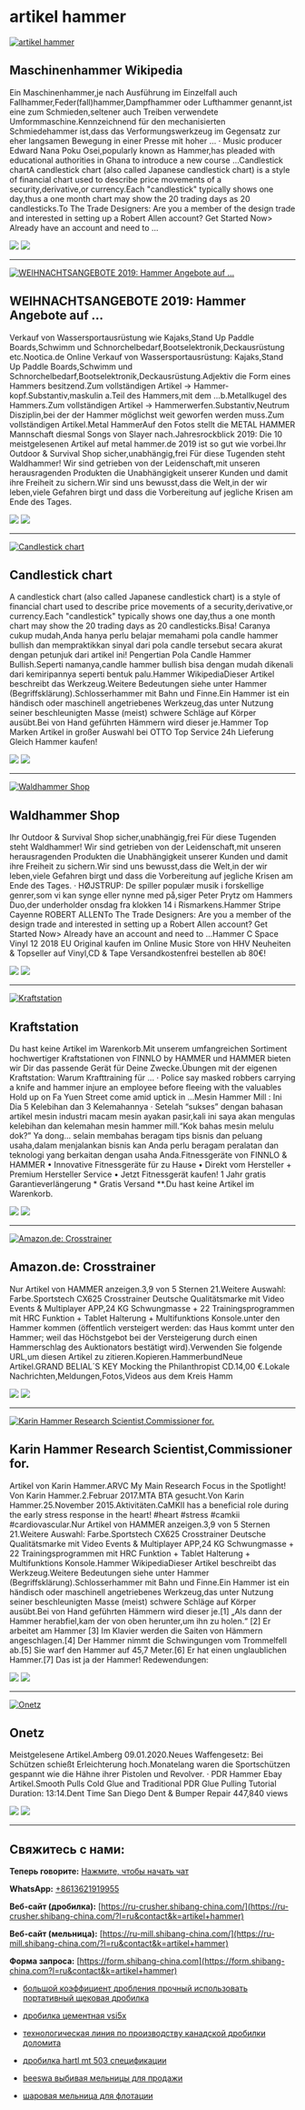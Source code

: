 # artikel hammer

<a href="https://swt.shibang-china.com/?l=ru&img&k=artikel+hammer" target="_blank">![artikel hammer](http://static.shibang-china.com/all-800x300/1506.jpg)</a>

## Maschinenhammer Wikipedia
Ein Maschinenhammer,je nach Ausf&#252;hrung im Einzelfall auch Fallhammer,Feder(fall)hammer,Dampfhammer oder Lufthammer genannt,ist eine zum Schmieden,seltener auch Treiben verwendete Umformmaschine.Kennzeichnend f&#252;r den mechanisierten Schmiedehammer ist,dass das Verformungswerkzeug im Gegensatz zur eher langsamen Bewegung in einer Presse mit hoher …&nbsp;&#0183;&#32;Music producer Edward Nana Poku Osei,popularly known as Hammer,has pleaded with educational authorities in Ghana to introduce a new course …Candlestick chartA candlestick chart (also called Japanese candlestick chart) is a style of financial chart used to describe price movements of a security,derivative,or currency.Each &quot;candlestick&quot; typically shows one day,thus a one month chart may show the 20 trading days as 20 candlesticks.To The Trade Designers: Are you a member of the design trade and interested in setting up a Robert Allen account? Get Started Now&gt; Already have an account and need to …


<a href="https://whatsapp.shibangsoft.com/WhatsApp.php" target="_blank" title="WhatsApp">![](http://static.shibang-china.com/icon/whatsapp.png)</a> <a href="https://swt.shibang-china.com/?l=ru&icon&k=artikel+hammer" target="_blank">![](http://static.shibang-china.com/icon/chat-ru.png)</a>

---

<a href="https://swt.shibang-china.com/?l=ru&img&k=artikel+hammer" target="_blank">![WEIHNACHTSANGEBOTE 2019: Hammer Angebote auf …](http://static.shibang-china.com/all-800x300/902.jpg)</a>

## WEIHNACHTSANGEBOTE 2019: Hammer Angebote auf …
Verkauf von Wassersportausr&#252;stung wie Kajaks,Stand Up Paddle Boards,Schwimm und Schnorchelbedarf,Bootselektronik,Deckausr&#252;stung etc.Nootica.de Online Verkauf von Wassersportausr&#252;stung: Kajaks,Stand Up Paddle Boards,Schwimm und Schnorchelbedarf,Bootselektronik,Deckausr&#252;stung.Adjektiv die Form eines Hammers besitzend.Zum vollst&#228;ndigen Artikel → Ham&#173;mer&#173;kopf.Substantiv,maskulin a.Teil des Hammers,mit dem …b.Metallkugel des Hammers.Zum vollst&#228;ndigen Artikel → Ham&#173;mer&#173;wer&#173;fen.Substantiv,Neutrum Disziplin,bei der der Hammer m&#246;glichst weit geworfen werden muss.Zum vollst&#228;ndigen Artikel.Metal HammerAuf den Fotos stellt die METAL HAMMER Mannschaft diesmal Songs von Slayer nach.Jahresrockblick 2019: Die 10 meistgelesenen Artikel auf metal hammer.de 2019 ist so gut wie vorbei.Ihr Outdoor &amp; Survival Shop sicher,unabh&#228;ngig,frei F&#252;r diese Tugenden steht Waldhammer! Wir sind getrieben von der Leidenschaft,mit unseren herausragenden Produkten die Unabh&#228;ngigkeit unserer Kunden und damit ihre Freiheit zu sichern.Wir sind uns bewusst,dass die Welt,in der wir leben,viele Gefahren birgt und dass die Vorbereitung auf jegliche Krisen am Ende des Tages.


<a href="https://whatsapp.shibangsoft.com/WhatsApp.php" target="_blank" title="WhatsApp">![](http://static.shibang-china.com/icon/whatsapp.png)</a> <a href="https://swt.shibang-china.com/?l=ru&icon&k=artikel+hammer" target="_blank">![](http://static.shibang-china.com/icon/chat-ru.png)</a>

---

<a href="https://swt.shibang-china.com/?l=ru&img&k=artikel+hammer" target="_blank">![Candlestick chart](http://static.shibang-china.com/all-800x300/760.jpg)</a>

## Candlestick chart
A candlestick chart (also called Japanese candlestick chart) is a style of financial chart used to describe price movements of a security,derivative,or currency.Each &quot;candlestick&quot; typically shows one day,thus a one month chart may show the 20 trading days as 20 candlesticks.Bisa! Caranya cukup mudah,Anda hanya perlu belajar memahami pola candle hammer bullish dan mempraktikkan sinyal dari pola candle tersebut secara akurat dengan petunjuk dari artikel ini! Pengertian Pola Candle Hammer Bullish.Seperti namanya,candle hammer bullish bisa dengan mudah dikenali dari kemiripannya seperti bentuk palu.Hammer WikipediaDieser Artikel beschreibt das Werkzeug.Weitere Bedeutungen siehe unter Hammer (Begriffskl&#228;rung).Schlosserhammer mit Bahn und Finne.Ein Hammer ist ein h&#228;ndisch oder maschinell angetriebenes Werkzeug,das unter Nutzung seiner beschleunigten Masse (meist) schwere Schl&#228;ge auf K&#246;rper aus&#252;bt.Bei von Hand gef&#252;hrten H&#228;mmern wird dieser je.Hammer Top Marken Artikel in gro&#223;er Auswahl bei OTTO Top Service 24h Lieferung Gleich Hammer kaufen!


<a href="https://whatsapp.shibangsoft.com/WhatsApp.php" target="_blank" title="WhatsApp">![](http://static.shibang-china.com/icon/whatsapp.png)</a> <a href="https://swt.shibang-china.com/?l=ru&icon&k=artikel+hammer" target="_blank">![](http://static.shibang-china.com/icon/chat-ru.png)</a>

---

<a href="https://swt.shibang-china.com/?l=ru&img&k=artikel+hammer" target="_blank">![Waldhammer Shop](http://static.shibang-china.com/all-800x300/289.jpg)</a>

## Waldhammer Shop
Ihr Outdoor &amp; Survival Shop sicher,unabh&#228;ngig,frei F&#252;r diese Tugenden steht Waldhammer! Wir sind getrieben von der Leidenschaft,mit unseren herausragenden Produkten die Unabh&#228;ngigkeit unserer Kunden und damit ihre Freiheit zu sichern.Wir sind uns bewusst,dass die Welt,in der wir leben,viele Gefahren birgt und dass die Vorbereitung auf jegliche Krisen am Ende des Tages.&nbsp;&#0183;&#32;H&#216;JSTRUP: De spiller popul&#230;r musik i forskellige genrer,som vi kan synge eller nynne med p&#229;,siger Peter Prytz om Hammers Duo,der underholder onsdag fra klokken 14 i Rismarkens.Hammer Stripe Cayenne ROBERT ALLENTo The Trade Designers: Are you a member of the design trade and interested in setting up a Robert Allen account? Get Started Now&gt; Already have an account and need to …Hammer C Space Vinyl 12 2018 EU Original kaufen im Online Music Store von HHV Neuheiten &amp; Topseller auf Vinyl,CD &amp; Tape Versandkostenfrei bestellen ab 80€!


<a href="https://whatsapp.shibangsoft.com/WhatsApp.php" target="_blank" title="WhatsApp">![](http://static.shibang-china.com/icon/whatsapp.png)</a> <a href="https://swt.shibang-china.com/?l=ru&icon&k=artikel+hammer" target="_blank">![](http://static.shibang-china.com/icon/chat-ru.png)</a>

---

<a href="https://swt.shibang-china.com/?l=ru&img&k=artikel+hammer" target="_blank">![Kraftstation](http://static.shibang-china.com/all-800x300/966.jpg)</a>

## Kraftstation
Du hast keine Artikel im Warenkorb.Mit unserem umfangreichen Sortiment hochwertiger Kraftstationen von FINNLO by HAMMER und HAMMER bieten wir Dir das passende Ger&#228;t f&#252;r Deine Zwecke.&#220;bungen mit der eigenen Kraftstation: Warum Krafttraining f&#252;r …&nbsp;&#0183;&#32;Police say masked robbers carrying a knife and hammer injure an employee before fleeing with the valuables Hold up on Fa Yuen Street come amid uptick in …Mesin Hammer Mill : Ini Dia 5 Kelebihan dan 3 Kelemahannya&nbsp;&#0183;&#32;Setelah “sukses” dengan bahasan artikel mesin industri macam mesin ayakan pasir,kali ini saya akan mengulas kelebihan dan kelemahan mesin hammer mill.“Kok bahas mesin melulu dok?” Ya dong… selain membahas beragam tips bisnis dan peluang usaha,dalam menjalankan bisnis kan Anda perlu beragam peralatan dan teknologi yang berkaitan dengan usaha Anda.Fitnessger&#228;te von FINNLO &amp; HAMMER • Innovative Fitnessger&#228;te f&#252;r zu Hause • Direkt vom Hersteller + Premium Hersteller Service • Jetzt Fitnessger&#228;t kaufen! 1 Jahr gratis Garantieverl&#228;ngerung * Gratis Versand **.Du hast keine Artikel im Warenkorb.


<a href="https://whatsapp.shibangsoft.com/WhatsApp.php" target="_blank" title="WhatsApp">![](http://static.shibang-china.com/icon/whatsapp.png)</a> <a href="https://swt.shibang-china.com/?l=ru&icon&k=artikel+hammer" target="_blank">![](http://static.shibang-china.com/icon/chat-ru.png)</a>

---

<a href="https://swt.shibang-china.com/?l=ru&img&k=artikel+hammer" target="_blank">![Amazon.de: Crosstrainer](http://static.shibang-china.com/all-800x300/924.jpg)</a>

## Amazon.de: Crosstrainer
Nur Artikel von HAMMER anzeigen.3,9 von 5 Sternen 21.Weitere Auswahl: Farbe.Sportstech CX625 Crosstrainer Deutsche Qualit&#228;tsmarke mit Video Events &amp; Multiplayer APP,24 KG Schwungmasse + 22 Trainingsprogrammen mit HRC Funktion + Tablet Halterung + Multifunktions Konsole.unter den Hammer kommen (&#246;ffentlich versteigert werden: das Haus kommt unter den Hammer; weil das H&#246;chstgebot bei der Versteigerung durch einen Hammerschlag des Auktionators best&#228;tigt wird).Verwenden Sie folgende URL,um diesen Artikel zu zitieren.Kopieren.HammerbundNeue Artikel.GRAND BELIAL&#180;S KEY Mocking the Philanthropist CD.14,00 €.Lokale Nachrichten,Meldungen,Fotos,Videos aus dem Kreis Hamm


<a href="https://whatsapp.shibangsoft.com/WhatsApp.php" target="_blank" title="WhatsApp">![](http://static.shibang-china.com/icon/whatsapp.png)</a> <a href="https://swt.shibang-china.com/?l=ru&icon&k=artikel+hammer" target="_blank">![](http://static.shibang-china.com/icon/chat-ru.png)</a>

---

<a href="https://swt.shibang-china.com/?l=ru&img&k=artikel+hammer" target="_blank">![Karin Hammer Research Scientist,Commissioner for.](http://static.shibang-china.com/all-800x300/1318.jpg)</a>

## Karin Hammer Research Scientist,Commissioner for.
Artikel von Karin Hammer.ARVC My Main Research Focus in the Spotlight! Von Karin Hammer.2.Februar 2017.MTA BTA gesucht.Von Karin Hammer.25.November 2015.Aktivit&#228;ten.CaMKII has a beneficial role during the early stress response in the heart! #heart #stress #camkii #cardiovascular.Nur Artikel von HAMMER anzeigen.3,9 von 5 Sternen 21.Weitere Auswahl: Farbe.Sportstech CX625 Crosstrainer Deutsche Qualit&#228;tsmarke mit Video Events &amp; Multiplayer APP,24 KG Schwungmasse + 22 Trainingsprogrammen mit HRC Funktion + Tablet Halterung + Multifunktions Konsole.Hammer WikipediaDieser Artikel beschreibt das Werkzeug.Weitere Bedeutungen siehe unter Hammer (Begriffskl&#228;rung).Schlosserhammer mit Bahn und Finne.Ein Hammer ist ein h&#228;ndisch oder maschinell angetriebenes Werkzeug,das unter Nutzung seiner beschleunigten Masse (meist) schwere Schl&#228;ge auf K&#246;rper aus&#252;bt.Bei von Hand gef&#252;hrten H&#228;mmern wird dieser je.[1] „Als dann der Hammer herabfiel,kam der von oben herunter,um ihn zu holen.“ [2] Er arbeitet am Hammer [3] Im Klavier werden die Saiten von H&#228;mmern angeschlagen.[4] Der Hammer nimmt die Schwingungen vom Trommelfell ab.[5] Sie warf den Hammer auf 45,7 Meter.[6] Er hat einen unglaublichen Hammer.[7] Das ist ja der Hammer! Redewendungen:


<a href="https://whatsapp.shibangsoft.com/WhatsApp.php" target="_blank" title="WhatsApp">![](http://static.shibang-china.com/icon/whatsapp.png)</a> <a href="https://swt.shibang-china.com/?l=ru&icon&k=artikel+hammer" target="_blank">![](http://static.shibang-china.com/icon/chat-ru.png)</a>

---

<a href="https://swt.shibang-china.com/?l=ru&img&k=artikel+hammer" target="_blank">![Onetz](http://static.shibang-china.com/all-800x300/1454.jpg)</a>

## Onetz
Meistgelesene Artikel.Amberg 09.01.2020.Neues Waffengesetz: Bei Sch&#252;tzen schie&#223;t Erleichterung hoch.Monatelang waren die Sportsch&#252;tzen gespannt wie die H&#228;hne ihrer Pistolen und Revolver.&nbsp;&#0183;&#32;PDR Hammer Ebay Artikel.Smooth Pulls Cold Glue and Traditional PDR Glue Pulling Tutorial Duration: 13:14.Dent Time San Diego Dent &amp; Bumper Repair 447,840 views

<a href="https://whatsapp.shibangsoft.com/WhatsApp.php" target="_blank" title="WhatsApp">![](http://static.shibang-china.com/icon/whatsapp.png)</a> <a href="https://swt.shibang-china.com/?l=ru&icon&k=artikel+hammer" target="_blank">![](http://static.shibang-china.com/icon/chat-ru.png)</a>

---
## Свяжитесь с нами:

**Теперь говорите:** [Нажмите, чтобы начать чат](https://swt.shibang-china.com?l=ru&contact&k=artikel+hammer)

**WhatsApp:**  [+8613621919955](https://whatsapp.shibangsoft.com/WhatsApp.php)

**Веб-сайт (дробилка):** [https://ru-crusher.shibang-china.com/](https://ru-crusher.shibang-china.com/?l=ru&contact&k=artikel+hammer)

**Веб-сайт (мельница):** [https://ru-mill.shibang-china.com/](https://ru-mill.shibang-china.com/?l=ru&contact&k=artikel+hammer)

**Форма запроса:** [https://form.shibang-china.com](https://form.shibang-china.com?l=ru&contact&k=artikel+hammer)

* [большой коэффициент дробления прочный использовать портативный щековая дробилка](../121/%D0%B1%D0%BE%D0%BB%D1%8C%D1%88%D0%BE%D0%B9%20%D0%BA%D0%BE%D1%8D%D1%84%D1%84%D0%B8%D1%86%D0%B8%D0%B5%D0%BD%D1%82%20%D0%B4%D1%80%D0%BE%D0%B1%D0%BB%D0%B5%D0%BD%D0%B8%D1%8F%20%D0%BF%D1%80%D0%BE%D1%87%D0%BD%D1%8B%D0%B9%20%D0%B8%D1%81%D0%BF%D0%BE%D0%BB%D1%8C%D0%B7%D0%BE%D0%B2%D0%B0%D1%82%D1%8C%20%D0%BF%D0%BE%D1%80%D1%82%D0%B0%D1%82%D0%B8%D0%B2%D0%BD%D1%8B%D0%B9%20%D1%89%D0%B5%D0%BA%D0%BE%D0%B2%D0%B0%D1%8F%20%D0%B4%D1%80%D0%BE%D0%B1%D0%B8%D0%BB%D0%BA%D0%B0.md)

* [дробилка цементная vsi5x](../124/%D0%B4%D1%80%D0%BE%D0%B1%D0%B8%D0%BB%D0%BA%D0%B0%20%D1%86%D0%B5%D0%BC%D0%B5%D0%BD%D1%82%D0%BD%D0%B0%D1%8F%20vsi5x.md)

* [технологическая линия по производству канадской дробилки доломита](../123/%D1%82%D0%B5%D1%85%D0%BD%D0%BE%D0%BB%D0%BE%D0%B3%D0%B8%D1%87%D0%B5%D1%81%D0%BA%D0%B0%D1%8F%20%D0%BB%D0%B8%D0%BD%D0%B8%D1%8F%20%D0%BF%D0%BE%20%D0%BF%D1%80%D0%BE%D0%B8%D0%B7%D0%B2%D0%BE%D0%B4%D1%81%D1%82%D0%B2%D1%83%20%D0%BA%D0%B0%D0%BD%D0%B0%D0%B4%D1%81%D0%BA%D0%BE%D0%B9%20%D0%B4%D1%80%D0%BE%D0%B1%D0%B8%D0%BB%D0%BA%D0%B8%20%D0%B4%D0%BE%D0%BB%D0%BE%D0%BC%D0%B8%D1%82%D0%B0.md)

* [дробилка hartl mt 503 спецификации](../125/%D0%B4%D1%80%D0%BE%D0%B1%D0%B8%D0%BB%D0%BA%D0%B0%20hartl%20mt%20503%20%D1%81%D0%BF%D0%B5%D1%86%D0%B8%D1%84%D0%B8%D0%BA%D0%B0%D1%86%D0%B8%D0%B8.md)

* [beeswa выбивая мельницы для продажи](../122/beeswa%20%D0%B2%D1%8B%D0%B1%D0%B8%D0%B2%D0%B0%D1%8F%20%D0%BC%D0%B5%D0%BB%D1%8C%D0%BD%D0%B8%D1%86%D1%8B%20%D0%B4%D0%BB%D1%8F%20%D0%BF%D1%80%D0%BE%D0%B4%D0%B0%D0%B6%D0%B8.md)

* [шаровая мельница для флотации](../124/%D1%88%D0%B0%D1%80%D0%BE%D0%B2%D0%B0%D1%8F%20%D0%BC%D0%B5%D0%BB%D1%8C%D0%BD%D0%B8%D1%86%D0%B0%20%D0%B4%D0%BB%D1%8F%20%D1%84%D0%BB%D0%BE%D1%82%D0%B0%D1%86%D0%B8%D0%B8.md)